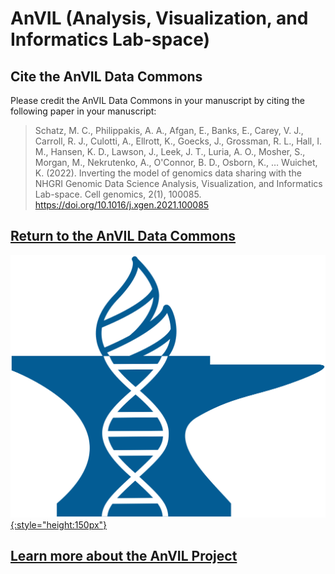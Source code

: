 # AnVIL (Analysis, Visualization, and Informatics Lab-space)

## Cite the AnVIL Data Commons
Please credit the AnVIL Data Commons in your manuscript by citing the following paper in your manuscript:

> Schatz, M. C., Philippakis, A. A., Afgan, E., Banks, E., Carey, V. J., Carroll, R. J., Culotti, A., Ellrott, K., Goecks, J., Grossman, R. L., Hall, I. M., Hansen, K. D., Lawson, J., Leek, J. T., Luria, A. O., Mosher, S., Morgan, M., Nekrutenko, A., O'Connor, B. D., Osborn, K., … Wuichet, K. (2022). Inverting the model of genomics data sharing with the NHGRI Genomic Data Science Analysis, Visualization, and Informatics Lab-space. Cell genomics, 2(1), 100085. https://doi.org/10.1016/j.xgen.2021.100085

## [Return to the AnVIL Data Commons][AnVIL Platform]

[![AnVIL Logo][img AnVIL logo]{:style="height:150px"}][AnVIL Platform]

## [Learn more about the AnVIL Project][Org website]

<!-- Links and Images -->
[AnVIL Platform]: https://gen3.theanvil.io/
[Gen3.org]: https://gen3.org/
[img AnVIL logo]: ./img/AnVIL-logo.png
[img Gen3 logo]: ./img/gen3blue.png
[doi link]: https://doi.org/10.1016/j.xgen.2021.100085
[pmid link]: https://pubmed.ncbi.nlm.nih.gov/35199087/
[pmcid link]: https://www.ncbi.nlm.nih.gov/pmc/articles/PMC8863334/
[Org website]: https://anvilproject.org/
